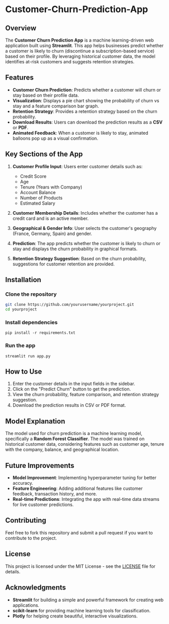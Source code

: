 # Customer-Churn-Prediction-App

## Overview

The **Customer Churn Prediction App** is a machine learning-driven web application built using **Streamlit**. This app helps businesses predict whether a customer is likely to churn (discontinue a subscription-based service) based on their profile. By leveraging historical customer data, the model identifies at-risk customers and suggests retention strategies.

## Features

- **Customer Churn Prediction**: Predicts whether a customer will churn or stay based on their profile data.
- **Visualization**: Displays a pie chart showing the probability of churn vs stay and a feature comparison bar graph.
- **Retention Strategy**: Provides a retention strategy based on the churn probability.
- **Download Results**: Users can download the prediction results as a **CSV** or **PDF**.
- **Animated Feedback**: When a customer is likely to stay, animated balloons pop up as a visual confirmation.

## Key Sections of the App

1. **Customer Profile Input**: Users enter customer details such as:
   - Credit Score
   - Age
   - Tenure (Years with Company)
   - Account Balance
   - Number of Products
   - Estimated Salary

2. **Customer Membership Details**: Includes whether the customer has a credit card and is an active member.

3. **Geographical & Gender Info**: User selects the customer's geography (France, Germany, Spain) and gender.

4. **Prediction**: The app predicts whether the customer is likely to churn or stay and displays the churn probability in graphical formats.

5. **Retention Strategy Suggestion**: Based on the churn probability, suggestions for customer retention are provided.

## Installation

### Clone the repository
```bash
git clone https://github.com/yourusername/yourproject.git
cd yourproject
```
### Install dependencies
```
pip install -r requirements.txt
```

### Run the app
```
streamlit run app.py
```

## How to Use

1. Enter the customer details in the input fields in the sidebar.
2. Click on the "Predict Churn" button to get the prediction.
3. View the churn probability, feature comparison, and retention strategy suggestion.
4. Download the prediction results in CSV or PDF format.

## Model Explanation

The model used for churn prediction is a machine learning model, specifically a **Random Forest Classifier**. The model was trained on historical customer data, considering features such as customer age, tenure with the company, balance, and geographical location.

## Future Improvements

- **Model Improvement**: Implementing hyperparameter tuning for better accuracy.
- **Feature Engineering**: Adding additional features like customer feedback, transaction history, and more.
- **Real-time Predictions**: Integrating the app with real-time data streams for live customer predictions.

## Contributing

Feel free to fork this repository and submit a pull request if you want to contribute to the project.

## License

This project is licensed under the MIT License - see the [LICENSE](LICENSE) file for details.

## Acknowledgments

- **Streamlit** for building a simple and powerful framework for creating web applications.
- **scikit-learn** for providing machine learning tools for classification.
- **Plotly** for helping create beautiful, interactive visualizations.
